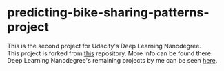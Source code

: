 # predicting-bike-sharing-patterns-project

This is the second project for Udacity's Deep Learning Nanodegree.</br>
This project is forked from [this](https://github.com/udacity/deep-learning-v2-pytorch/tree/master/project-dog-classification) repository. More info can be found there.</br> 
Deep Learning Nanodegree's remaining projects by me can be seen [here](https://github.com/sayaliKutwal/Deep-Learning-Nanogedree-Projects).
